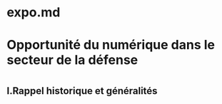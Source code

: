 # expo.md
<head><H1>Opportunité du numérique dans le secteur de la défense<h1></head>
<body>
  <h2>I.Rappel historique et généralités</h2>
